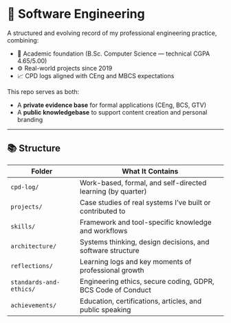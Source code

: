 # 🧠 Software Engineering

A structured and evolving record of my professional engineering practice, combining:

- 📜 Academic foundation (B.Sc. Computer Science — technical CGPA 4.65/5.00)
- ⚙️ Real-world projects since 2019
- 📈 CPD logs aligned with CEng and MBCS expectations

This repo serves as both:
- A **private evidence base** for formal applications (CEng, BCS, GTV)
- A **public knowledgebase** to support content creation and personal branding

---

## 📚 Structure

| Folder                | What It Contains                                               |
|-----------------------|----------------------------------------------------------------|
| `cpd-log/`            | Work-based, formal, and self-directed learning (by quarter)    |
| `projects/`           | Case studies of real systems I’ve built or contributed to      |
| `skills/`             | Framework and tool-specific knowledge and workflows            |
| `architecture/`       | Systems thinking, design decisions, and software structure     |
| `reflections/`        | Learning logs and key moments of professional growth           |
| `standards-and-ethics/` | Engineering ethics, secure coding, GDPR, BCS Code of Conduct |
| `achievements/`       | Education, certifications, articles, and public speaking       |
